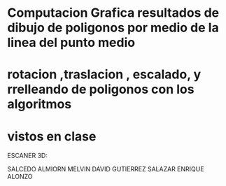# Computacion Grafica resultados de dibujo de poligonos por medio de la linea del punto medio 
# rotacion ,traslacion , escalado, y rrelleando de poligonos con los algoritmos
# vistos en clase

ESCANER 3D:

SALCEDO ALMIORN MELVIN DAVID
GUTIERREZ SALAZAR ENRIQUE ALONZO
